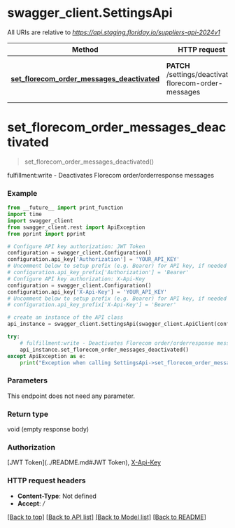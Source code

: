 # swagger_client.SettingsApi

All URIs are relative to *https://api.staging.floriday.io/suppliers-api-2024v1*

Method | HTTP request | Description
------------- | ------------- | -------------
[**set_florecom_order_messages_deactivated**](SettingsApi.md#set_florecom_order_messages_deactivated) | **PATCH** /settings/deactivate-florecom-order-messages | fulfillment:write - Deactivates Florecom order/orderresponse messages

# **set_florecom_order_messages_deactivated**
> set_florecom_order_messages_deactivated()

fulfillment:write - Deactivates Florecom order/orderresponse messages

### Example
```python
from __future__ import print_function
import time
import swagger_client
from swagger_client.rest import ApiException
from pprint import pprint

# Configure API key authorization: JWT Token
configuration = swagger_client.Configuration()
configuration.api_key['Authorization'] = 'YOUR_API_KEY'
# Uncomment below to setup prefix (e.g. Bearer) for API key, if needed
# configuration.api_key_prefix['Authorization'] = 'Bearer'
# Configure API key authorization: X-Api-Key
configuration = swagger_client.Configuration()
configuration.api_key['X-Api-Key'] = 'YOUR_API_KEY'
# Uncomment below to setup prefix (e.g. Bearer) for API key, if needed
# configuration.api_key_prefix['X-Api-Key'] = 'Bearer'

# create an instance of the API class
api_instance = swagger_client.SettingsApi(swagger_client.ApiClient(configuration))

try:
    # fulfillment:write - Deactivates Florecom order/orderresponse messages
    api_instance.set_florecom_order_messages_deactivated()
except ApiException as e:
    print("Exception when calling SettingsApi->set_florecom_order_messages_deactivated: %s\n" % e)
```

### Parameters
This endpoint does not need any parameter.

### Return type

void (empty response body)

### Authorization

[JWT Token](../README.md#JWT Token), [X-Api-Key](../README.md#X-Api-Key)

### HTTP request headers

 - **Content-Type**: Not defined
 - **Accept**: */*

[[Back to top]](#) [[Back to API list]](../README.md#documentation-for-api-endpoints) [[Back to Model list]](../README.md#documentation-for-models) [[Back to README]](../README.md)

